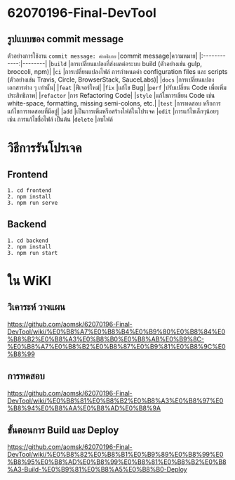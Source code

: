 # 62070196-Final-DevTool

## รูปแบบของ commit message
ตัวอย่างการใช้งาน ```commit message: คำอธิบาย```
|commit message|ความหมาย|
|:------------:|--------|
|``build``     |การเปลี่ยนแปลงที่ส่งผลต่อระบบ build (ตัวอย่างเช่น gulp, broccoli, npm)|
|``ci``        |การเปลี่ยนแปลงไฟล์ การกำหนดค่า configuration files และ scripts  (ตัวอย่างเช่น Travis, Circle, BrowserStack, SauceLabs)|
|``docs``      |การเปลี่ยนแปลงเอกสารต่าง ๆ เท่านั้น|
|``feat``      |ฟีเจอร์ใหม่|
|``fix``       |แก้ไข Bug|
|``perf``      |ปรับเปลี่ยน Code เพื่อเพิ่มประสิทธิภาพ|
|``refactor``  |การ Refactoring Code|
|``style``     |แก้ไขการเขียน Code เช่น white-space, formatting, missing semi-colons, etc.|
|``test``      |การทดสอบ หรือการแก้ไขการทดสอบที่มีอยู่|
|``add``       |เป็นการเพิ่มหรือสร้างไฟล์ในโปรเจค
|``edit``      |การแก้ไขเล็กๆน้อยๆ เช่น การแก้ไขชื่อไฟล์ เป็นต้น
|``delete``   |ลบไฟล์


# วิธีการรันโปรเจค
## Frontend
```
1. cd frontend
2. npm install
3. npm run serve
```
## Backend
```
1. cd backend
2. npm install
3. npm run start
```
# ใน WiKI

## วิเคาระห์ วางแผน
https://github.com/aomsk/62070196-Final-DevTool/wiki/%E0%B8%A7%E0%B8%B4%E0%B9%80%E0%B8%84%E0%B8%B2%E0%B8%A3%E0%B8%B0%E0%B8%AB%E0%B9%8C-%E0%B8%A7%E0%B8%B2%E0%B8%87%E0%B9%81%E0%B8%9C%E0%B8%99

## การทดสอบ
https://github.com/aomsk/62070196-Final-DevTool/wiki/%E0%B8%81%E0%B8%B2%E0%B8%A3%E0%B8%97%E0%B8%94%E0%B8%AA%E0%B8%AD%E0%B8%9A

## ขั้นตอนการ Build และ Deploy
https://github.com/aomsk/62070196-Final-DevTool/wiki/%E0%B8%82%E0%B8%B1%E0%B9%89%E0%B8%99%E0%B8%95%E0%B8%AD%E0%B8%99%E0%B8%81%E0%B8%B2%E0%B8%A3-Build-%E0%B9%81%E0%B8%A5%E0%B8%B0-Deploy

